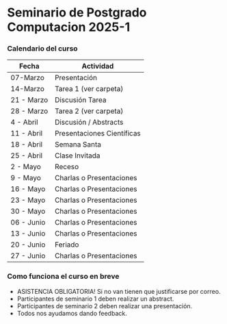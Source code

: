 # Seminario de Postgrado Computacion  2025-1

### Calendario del curso 

|Fecha | Actividad |
|------|-----------|
|07-Marzo | Presentación |
|14-Marzo | Tarea 1 (ver carpeta) |
|21 - Marzo| Discusión Tarea |
|28 - Marzo | Tarea 2 (ver carpeta)|
|4 - Abril | Discusión / Abstracts |
|11 - Abril | Presentaciones Científicas |
|18 - Abril | Semana Santa |
|25 - Abril | Clase Invitada |
|2 - Mayo | Receso |
|9 - Mayo | Charlas o Presentaciones |
|16 - Mayo | Charlas o Presentaciones |
|23 - Mayo | Charlas o Presentaciones |
|30 - Mayo | Charlas o Presentaciones |
|06 - Junio | Charlas o Presentaciones |
|13 - Junio | Charlas o Presentaciones |
|20 - Junio | Feriado |
|27 - Junio | Charlas o Presentaciones |



### Como funciona el curso en breve
- ASISTENCIA OBLIGATORIA! Si no van tienen que justificarse por correo.
- Participantes de seminario 1 deben realizar un abstract.
- Participantes de seminario 2 deben realizar una presentación.
- Todos nos ayudamos dando feedback.

  
